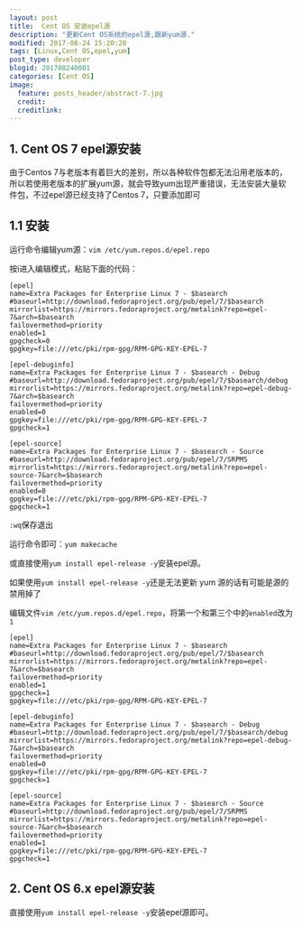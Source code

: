 ```yaml
---
layout: post
title:  Cent OS 安装epel源
description: "更新Cent OS系统的epel源,跟新yum源."
modified: 2017-08-24 15:20:20
tags: [Linux,Cent OS,epel,yum]
post_type: developer
blogid: 201708240001
categories: [Cent OS]
image:
  feature: posts_header/abstract-7.jpg
  credit:
  creditlink:
---
```


## 1. Cent OS 7 epel源安装

由于Centos 7与老版本有着巨大的差别，所以各种软件包都无法沿用老版本的，所以若使用老版本的扩展yum源，就会导致yum出现严重错误，无法安装大量软件包，不过epel源已经支持了Centos 7，只要添加即可

## 1.1 安装

运行命令编辑yum源：`vim /etc/yum.repos.d/epel.repo`

按i进入编辑模式，粘贴下面的代码：

```shell
[epel]
name=Extra Packages for Enterprise Linux 7 - $basearch
#baseurl=http://download.fedoraproject.org/pub/epel/7/$basearch
mirrorlist=https://mirrors.fedoraproject.org/metalink?repo=epel-7&arch=$basearch
failovermethod=priority
enabled=1
gpgcheck=0
gpgkey=file:///etc/pki/rpm-gpg/RPM-GPG-KEY-EPEL-7

[epel-debuginfo]
name=Extra Packages for Enterprise Linux 7 - $basearch - Debug
#baseurl=http://download.fedoraproject.org/pub/epel/7/$basearch/debug
mirrorlist=https://mirrors.fedoraproject.org/metalink?repo=epel-debug-7&arch=$basearch
failovermethod=priority
enabled=0
gpgkey=file:///etc/pki/rpm-gpg/RPM-GPG-KEY-EPEL-7
gpgcheck=1

[epel-source]
name=Extra Packages for Enterprise Linux 7 - $basearch - Source
#baseurl=http://download.fedoraproject.org/pub/epel/7/SRPMS
mirrorlist=https://mirrors.fedoraproject.org/metalink?repo=epel-source-7&arch=$basearch
failovermethod=priority
enabled=0
gpgkey=file:///etc/pki/rpm-gpg/RPM-GPG-KEY-EPEL-7
gpgcheck=1
```

`:wq`保存退出

运行命令即可：`yum makecache`

或直接使用`yum install epel-release -y`安装epel源。

如果使用`yum install epel-release -y`还是无法更新 yum 源的话有可能是源的禁用掉了

编辑文件`vim /etc/yum.repos.d/epel.repo`，将第一个和第三个中的`enabled`改为`1`

```shell
[epel]
name=Extra Packages for Enterprise Linux 7 - $basearch
#baseurl=http://download.fedoraproject.org/pub/epel/7/$basearch
mirrorlist=https://mirrors.fedoraproject.org/metalink?repo=epel-7&arch=$basearch
failovermethod=priority
enabled=1
gpgcheck=1
gpgkey=file:///etc/pki/rpm-gpg/RPM-GPG-KEY-EPEL-7

[epel-debuginfo]
name=Extra Packages for Enterprise Linux 7 - $basearch - Debug
#baseurl=http://download.fedoraproject.org/pub/epel/7/$basearch/debug
mirrorlist=https://mirrors.fedoraproject.org/metalink?repo=epel-debug-7&arch=$basearch
failovermethod=priority
enabled=0
gpgkey=file:///etc/pki/rpm-gpg/RPM-GPG-KEY-EPEL-7
gpgcheck=1

[epel-source]
name=Extra Packages for Enterprise Linux 7 - $basearch - Source
#baseurl=http://download.fedoraproject.org/pub/epel/7/SRPMS
mirrorlist=https://mirrors.fedoraproject.org/metalink?repo=epel-source-7&arch=$basearch
failovermethod=priority
enabled=1
gpgkey=file:///etc/pki/rpm-gpg/RPM-GPG-KEY-EPEL-7
gpgcheck=1
```

## 2. Cent OS 6.x epel源安装

直接使用`yum install epel-release -y`安装epel源即可。

